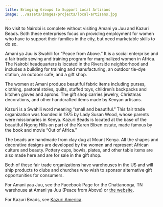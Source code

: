 ```yaml
---
title: Bringing Groups to Support Local Artisans
image: ../assets/images/projects/local-artisans.jpg
---
```

No visit to Nairobi is complete without visiting Amani ya Juu and Kazuri Beads. Both these enterprises focus on
providing employment for women who have to support their families in the city, but need marketable skills to do so.

Amani ya Juu is Swahili for “Peace from Above.” It is a social enterprise and a fair trade sewing and training program
for marginalized women in Africa. The Nairobi headquarters is located in the Riverside neighborhood and includes a
building for training and manufacturing, an outdoor tie-dye station, an outdoor café, and a gift shop.

The women at Amani produce beautiful fabric items including purses, clothing, pastoral stoles, quilts, stuffed toys,
children’s backpacks and kitchen gloves and aprons. The gift shop carries jewelry, Christmas decorations, and other
handcrafted items made by Kenyan artisans.

Kazuri is a Swahili word meaning “small and beautiful.” This fair trade organization was founded in 1975 by Lady Susan
Wood, whose parents were missionaries in Kenya. Kazuri Beads is located at the base of the beautiful Ngong Hills on part
of the Karen Blixen estate, made famous by the book and movie “Out of Africa.”

The beads are handmade from clay dug at Mount Kenya. All the shapes and decorative designs are developed by the women
and represent African culture and beauty. Pottery cups, bowls, plates, and other table items are also made here and are
for sale in the gift shop.

Both of these fair trade organizations have warehouses in the US and will ship products to clubs and churches who wish
to sponsor alternative gift opportunities for consumers.

For Amani yaa Juu, see the Facebook Page for the Chattanooga, TN warehouse at Amani ya Juu (Peace from Above) or
[the website](https://amaniafrica.org/).

For Kazuri Beads, see [Kazuri America](https://www.kazuriamerica.com/story).
